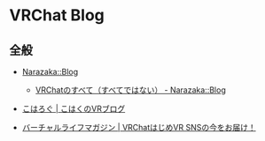 # VRChat Blog
## 全般

- [Narazaka::Blog](https://narazaka.hatenablog.jp/)
    - [VRChatのすべて（すべてではない） - Narazaka::Blog](https://narazaka.hatenablog.jp/entry/2020/12/06/VRChat%E3%81%AE%E3%81%99%E3%81%B9%E3%81%A6%EF%BC%88%E3%81%99%E3%81%B9%E3%81%A6%E3%81%A7%E3%81%AF%E3%81%AA%E3%81%84%EF%BC%89)

- [こはろぐ | こはくのVRブログ](https://kohavrog.com/)

- [バーチャルライフマガジン | VRChatはじめVR SNSの今をお届け！](https://vr-lifemagazine.com/)
